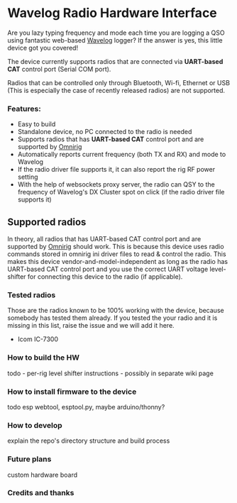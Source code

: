 # Wavelog Radio Hardware Interface
Are you lazy typing frequency and mode each time you are logging 
a QSO using fantastic web-based [Wavelog](https://www.wavelog.org/) 
logger? If the answer is yes, this little device got you covered!

The device currently supports radios that are connected via 
**UART-based CAT** control port (Serial COM port). 

Radios that can be controlled
only through Bluetooth, Wi-fi, Ethernet or USB (This is especially 
the case of recently released radios) are not supported.

### Features:
- Easy to build
- Standalone device, no PC connected to the radio is needed
- Supports radios that has **UART-based CAT** control port and are supported by [Omnirig](https://dxatlas.com/OmniRig/)
- Automatically reports current frequency (both TX and RX) and mode to Wavelog
- If the radio driver file supports it, it can also report the rig RF power setting
- With the help of websockets proxy server, the radio can QSY to the frequency of Wavelog's DX Cluster spot on click (if the radio driver file supports it)

## Supported radios
In theory, all radios that has UART-based CAT control port 
and are supported by [Omnirig](https://dxatlas.com/OmniRig/) should work.
This is because this device uses radio commands stored in omnirig ini 
driver files to read & control the radio. This makes this device 
vendor-and-model-independent as long as the radio has UART-based CAT 
control port and you use the correct UART voltage level-shifter for 
connecting this device to the radio (if applicable).

### Tested radios
Those are the radios known to be 100% working with the device, because
somebody has tested them already. If you tested the your radio and it 
is missing in this list, raise the issue and we will add it here.

- Icom IC-7300

### How to build the HW
todo - per-rig level shifter instructions - possibly in separate wiki page 

### How to install firmware to the device
todo esp webtool, esptool.py, maybe arduino/thonny?

### How to develop
explain the repo's directory structure and build process

### Future plans
custom hardware board

### Credits and thanks


